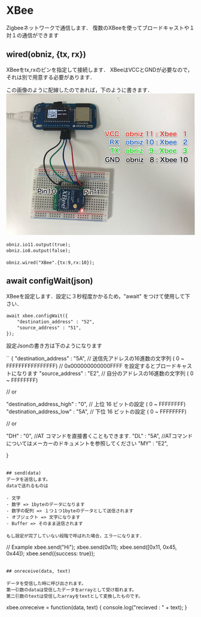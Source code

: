 # XBee
Zigbeeネットワークで通信します．
復数のXBeeを使ってブロードキャストや１対１の通信ができます

## wired(obniz, {tx, rx})

XBeeをtx,rxのピンを指定して接続します．
XBeeはVCCとGNDが必要なので，それは別で用意する必要があります．

この画像のように配線したのであれば，下のように書きます．
![photo of wired XBee](./xbee.png)
```
obniz.io11.output(true);
obniz.io8.output(false);
   
obniz.wired("XBee".{tx:9,rx:10});
```


## await configWait(json)

XBeeを設定します．設定に３秒程度かかるため，"await" をつけて使用して下さい．
```
await xbee.configWait({
   	"destination_address" : "52",
   	"source_address" : "51",
});
```

設定Jsonの書き方は下のようになります

``
{
  "destination_address" : "5A",     // 送信先アドレスの16進数の文字列   ( 0 ~ FFFFFFFFFFFFFFFF)
                                    // 0x000000000000FFFF を設定するとブロードキャストになります
  "source_address" : "E2",          // 自分のアドレスの16進数の文字列  ( 0 ~ FFFFFFFF)

  // or 

  "destination_address_high" : "0",  // 上位 16 ビットの設定 ( 0 ~ FFFFFFFF)
  "destination_address_low" : "5A",  // 下位 16 ビットの設定 ( 0 ~ FFFFFFFF)

  // or 

  "DH" : "0",                //AT コマンドを直接書くこともできます.
  "DL" : "5A",               //ATコマンドについてはメーカーのドキュメントを参照してください
  "MY" : "E2",
  
}
```

## send(data)
データを送信します。
dataで送れるものは

- 文字
- 数字 => 1byteのデータになります
- 数字の配列 => １つ１つ1byteのデータとして送信されます
- オブジェクト => 文字になります
- Buffer => そのまま送信されます

もし設定が完了していない段階で呼ばれた場合，エラーになります.

```
// Example
xbee.send("Hi");
xbee.send(0x11);
xbee.send([0x11, 0x45, 0x44]);
xbee.send({success: true});
```

## onreceive(data, text)

データを受信した時に呼び出されます。
第一引数のdataは受信したデータをarrayとして受け取れます。
第二引数のtextは受信したarrayをtextとして変換したものです。

```
xbee.onreceive = function(data, text) {
    console.log("recieved : " + text);
}
```